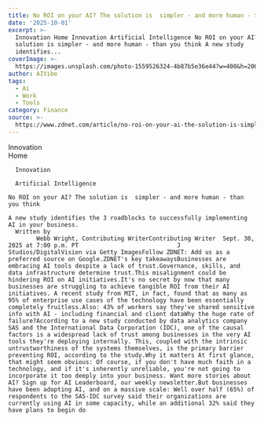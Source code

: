 ```yaml
---
title: No ROI on your AI? The solution is  simpler - and more human - than you think
date: '2025-10-01'
excerpt: >-
  Innovation Home Innovation Artificial Intelligence No ROI on your AI? The
  solution is simpler - and more human - than you think A new study
  identifies...
coverImage: >-
  https://images.unsplash.com/photo-1559526324-4b87b5e36e44?w=400&h=200&fit=crop&auto=format
author: AIVibe
tags:
  - Ai
  - Work
  - Tools
category: Finance
source: >-
  https://www.zdnet.com/article/no-roi-on-your-ai-the-solution-is-simpler-and-more-human-than-you-think/
---
```

Innovation      
      Home
    
      Innovation
    
      Artificial Intelligence
       
    No ROI on your AI? The solution is  simpler - and more human - than you think
     
    A new study identifies the 3 roadblocks to successfully implementing AI in your business.
      Written by 
            Webb Wright, Contributing WriterContributing Writer  Sept. 30, 2025 at 7:00 p.m. PT                            J Studios/DigitalVision via Getty ImagesFollow ZDNET: Add us as a preferred source on Google.ZDNET's key takeawaysBusinesses are embracing AI tools despite a lack of trust.Governance, skills, and data infrastructure determine trust.This misalignment could be hindering ROI on AI initiatives.It's no secret by now that many businesses are struggling to achieve tangible ROI from their AI initiatives. A recent study from MIT, in fact, found that as many as 95% of enterprise use cases of the technology have been essentially completely fruitless.Also: 43% of workers say they've shared sensitive info with AI - including financial and client dataWhy the huge rate of failure?According to a new study conducted by data analytics company SAS and the International Data Corporation (IDC), one of the causal factors is a widespread lack of trust among businesses in the very AI tools they're deploying internally. This, coupled with the intrinsic untrustworthiness of the systems themselves, is the primary barrier preventing ROI, according to the study.Why it matters At first glance, that might seem obvious: Of course, if you don't have much faith in a technology, and if it's inherently unreliable, you're not going to incorporate it too deeply into your business. Want more stories about AI? Sign up for AI Leaderboard, our weekly newsletter.But businesses have been adopting AI, and on a massive scale: Well over half (65%) of respondents to the SAS-IDC survey said their organizations are currently using AI in some capacity, while an additional 32% said they have plans to begin do
